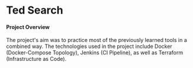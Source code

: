 # Ted Search

#### Project Overview

The project's aim was to practice most of the previously learned tools in a combined way.
The technologies used in the project include Docker (Docker-Compose Topology), Jenkins (CI Pipeline), as well as Terraform (Infrastructure as Code).